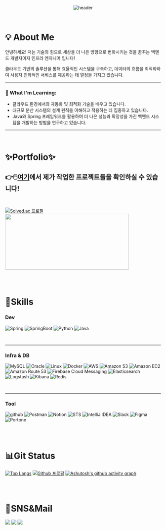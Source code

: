<div align=center>

![header](https://capsule-render.vercel.app/api?type=cylinder&color=auto&text=Hello,%20there!)

</div>

<br>

# 💡 About Me

안녕하세요! 저는 기술의 힘으로 세상을 더 나은 방향으로 변화시키는 것을 꿈꾸는 백엔드 개발자이자 인프라 엔지니어 입니다!

클라우드 기반의 솔루션을 통해 효율적인 시스템을 구축하고, 데이터의 흐름을 최적화하여 사용자 친화적인 서비스를 제공하는 데 열정을 가지고 있습니다.

---

### 🌱 **What I'm Learning:**

- 클라우드 환경에서의 자동화 및 최적화 기술을 배우고 있습니다.
- 대규모 분산 시스템의 설계 원칙을 이해하고 적용하는 데 집중하고 있습니다.
- Java와 Spring 프레임워크를 활용하여 더 나은 성능과 확장성을 가진 백엔드 시스템을 개발하는 방법을 연구하고 있습니다.

---

<br>

# ✨Portfolio✨

## 👉🖱️[여기](https://github.com/HyunDooBoo/Portfolio)에서 제가 작업한 프로젝트들을 확인하실 수 있습니다!

<br>

[![Solved.ac
프로필](http://mazassumnida.wtf/api/v2/generate_badge?boj=gusen1006)](https://solved.ac/HyunDooBoo)
<a href="https://github.com/devxb/gitanimals">
<img
  src="https://render.gitanimals.org/farms/HyunDooBoo"
  width="400"
  height="180"
/>
</a>

<br><br>

# 💪Skills

### Dev
![Spring](https://img.shields.io/badge/Spring-6DB33F.svg?&style=for-the-badge&logo=Spring&logoColor=white)
![SpringBoot](https://img.shields.io/badge/SpringBoot-6DB33F.svg?&style=for-the-badge&logo=SpringBoot&logoColor=white)
![Python](https://img.shields.io/badge/Python-3776AB.svg?&style=for-the-badge&logo=Python&logoColor=white)
![Java](https://img.shields.io/badge/Java-007396.svg?&style=for-the-badge&logo=Java&logoColor=white)

<br>

---

### Infra & DB
![MySQL](https://img.shields.io/badge/MySQL-4479A1.svg?&style=for-the-badge&logo=MySQL&logoColor=white)
![Oracle](https://img.shields.io/badge/Oracle-F80000?style=for-the-badge&logo=Oracle&logoColor=white)
![Linux](https://img.shields.io/badge/Linux-FCC624?style=for-the-badge&logo=Linux&logoColor=black)
![Docker](https://img.shields.io/badge/Docker-2496ED?style=for-the-badge&logo=Docker&logoColor=white)
![AWS](https://img.shields.io/badge/AWS-FF9900?style=for-the-badge&logo=AmazonAWS&logoColor=white)
![Amazon S3](https://img.shields.io/badge/Amazon%20S3-569A31?style=for-the-badge&logo=AmazonS3&logoColor=white)
![Amazon EC2](https://img.shields.io/badge/Amazon%20EC2-FF9900?style=for-the-badge&logo=AmazonEC2&logoColor=white)
![Amazon Route 53](https://img.shields.io/badge/Amazon%20Route%2053-005A8D?style=for-the-badge&logo=AmazonRoute53&logoColor=white)
![Firebase Cloud Messaging](https://img.shields.io/badge/FCM-FFCA28?style=for-the-badge&logo=Firebase&logoColor=black)
![Elasticsearch](https://img.shields.io/badge/Elasticsearch-005571?style=for-the-badge&logo=Elasticsearch&logoColor=white)
![Logstash](https://img.shields.io/badge/Logstash-3F3F3F?style=for-the-badge&logo=Logstash&logoColor=white)
![Kibana](https://img.shields.io/badge/Kibana-005571?style=for-the-badge&logo=Kibana&logoColor=white)
![Redis](https://img.shields.io/badge/Redis-DC382D?style=for-the-badge&logo=Redis&logoColor=white)

<br>

---

### Tool
![github](https://img.shields.io/badge/github-181717.svg?&style=for-the-badge&logo=github&logoColor=white)
![Postman](https://img.shields.io/badge/Postman-FF6C37?style=for-the-badge&logo=Postman&logoColor=white)
![Notion](https://img.shields.io/badge/Notion-000000?style=for-the-badge&logo=Notion&logoColor=white)
![STS](https://img.shields.io/badge/STS-6DB33F?style=for-the-badge&logo=Spring&logoColor=white)
![IntelliJ IDEA](https://img.shields.io/badge/IntelliJ%20IDEA-000000?style=for-the-badge&logo=JetBrains&logoColor=white)
![Slack](https://img.shields.io/badge/Slack-4A154B?style=for-the-badge&logo=Slack&logoColor=white)
![Figma](https://img.shields.io/badge/Figma-F24E1E?style=for-the-badge&logo=Figma&logoColor=white)
![Portone](https://img.shields.io/badge/Portone-007BFF?style=for-the-badge&logo=Portone&logoColor=white)

<br><br>
# 📊Git Status

﻿[![Top Langs](https://github-readme-stats.vercel.app/api/top-langs/?username=HyunDooBoo&langs_count=10&layout=compact&theme=dark)](https://github.com/HyunDooBoo)
[![Github
프로필](https://github-readme-stats.vercel.app/api?username=HyunDooBoo&show_icons=true&theme=shadow_blue)](https://solved.ac/HyunDooBoo)
[![Ashutosh's github activity graph](https://github-readme-activity-graph.vercel.app/graph?username=HyunDooBoo&theme=github-compact)](https://github.com/ashutosh00710/github-readme-activity-graph)

<br><br>

# 🤔SNS&Mail
<a href="https://www.instagram.com/hyun_dooooooo/" target="_blank"><img src="https://img.shields.io/badge/Instagram-E4405F?style=for-the-badge&logo=Instagram&logoColor=000000"/></a>
<a href="mailto:gusen106@naver.com" target="_blank"><img src="https://img.shields.io/badge/Naver-03C75A?style=for-the-badge&logo=Naver&logoColor=000000"/></a>
<a href="mailto:hyundoo1006@gmail.com" target="_blank"><img src="https://img.shields.io/badge/gmail-EA4335?style=for-the-badge&logo=gmail&logoColor=000000"/></a>

</div>
